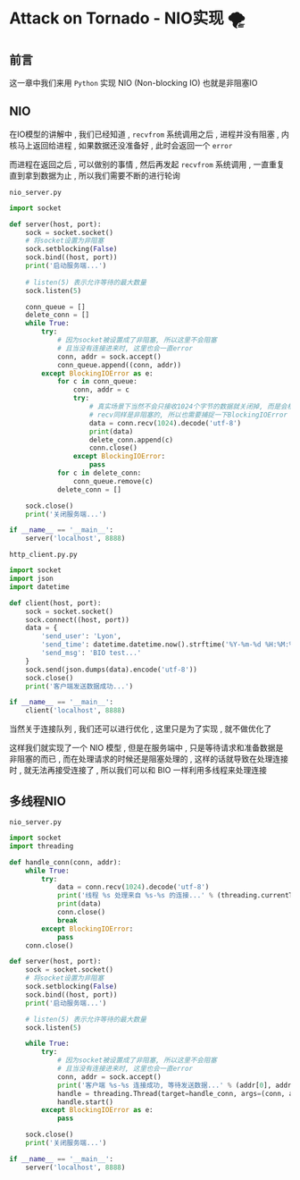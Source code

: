 # Attack on Tornado - NIO实现 🌪








<extoc></extoc>

## 前言

这一章中我们来用 `Python` 实现 NIO (Non-blocking IO) 也就是非阻塞IO

## NIO

在IO模型的讲解中 , 我们已经知道 , `recvfrom` 系统调用之后 , 进程并没有阻塞 , 内核马上返回给进程 , 如果数据还没准备好 , 此时会返回一个 `error`

而进程在返回之后 , 可以做别的事情 , 然后再发起 `recvfrom` 系统调用 , 一直重复直到拿到数据为止 , 所以我们需要不断的进行轮询

`nio_server.py` 

```python
import socket

def server(host, port):
    sock = socket.socket()
    # 将socket设置为非阻塞
    sock.setblocking(False)
    sock.bind((host, port))
    print('启动服务端...')
    
    # listen(5) 表示允许等待的最大数量
    sock.listen(5)

    conn_queue = []
    delete_conn = []
    while True:
        try:
            # 因为socket被设置成了非阻塞, 所以这里不会阻塞
            # 且当没有连接进来时, 这里也会一直error
            conn, addr = sock.accept()
            conn_queue.append((conn, addr))
        except BlockingIOError as e:
            for c in conn_queue:
                conn, addr = c
                try:
                    # 真实场景下当然不会只接收1024个字节的数据就关闭掉, 而是会根据包的大小来进行处理
                    # recv同样是非阻塞的, 所以也需要捕捉一下BlockingIOError
                    data = conn.recv(1024).decode('utf-8')
                    print(data)
                    delete_conn.append(c)
                    conn.close()
                except BlockingIOError:
                    pass
            for c in delete_conn:
                conn_queue.remove(c)
            delete_conn = []

    sock.close()
    print('关闭服务端...')

if __name__ == '__main__':
    server('localhost', 8888)
```

`http_client.py.py`

```python
import socket
import json
import datetime

def client(host, port):
    sock = socket.socket()
    sock.connect((host, port))
    data = {
        'send_user': 'Lyon',
        'send_time': datetime.datetime.now().strftime('%Y-%m-%d %H:%M:%S'),
        'send_msg': 'BIO test...'
    }
    sock.send(json.dumps(data).encode('utf-8'))
    sock.close()
    print('客户端发送数据成功...')

if __name__ == '__main__':
    client('localhost', 8888)
```

当然关于连接队列 , 我们还可以进行优化 , 这里只是为了实现 , 就不做优化了

这样我们就实现了一个 NIO 模型 , 但是在服务端中 , 只是等待请求和准备数据是非阻塞的而已 , 而在处理请求的时候还是阻塞处理的 , 这样的话就导致在处理连接时 , 就无法再接受连接了 , 所以我们可以和 BIO 一样利用多线程来处理连接

## 多线程NIO

`nio_server.py` 

```python
import socket
import threading

def handle_conn(conn, addr):
    while True:
        try:
            data = conn.recv(1024).decode('utf-8')
            print('线程 %s 处理来自 %s-%s 的连接...' % (threading.currentThread().getName(), addr[0], addr[1]))
            print(data)
            conn.close()
            break
        except BlockingIOError:
            pass
    conn.close()

def server(host, port):
    sock = socket.socket()
    # 将socket设置为非阻塞
    sock.setblocking(False)
    sock.bind((host, port))
    print('启动服务端...')

    # listen(5) 表示允许等待的最大数量
    sock.listen(5)

    while True:
        try:
            # 因为socket被设置成了非阻塞, 所以这里不会阻塞
            # 且当没有连接进来时, 这里也会一直error
            conn, addr = sock.accept()
            print('客户端 %s-%s 连接成功, 等待发送数据...' % (addr[0], addr[1]))
            handle = threading.Thread(target=handle_conn, args=(conn, addr))
            handle.start()
        except BlockingIOError as e:
            pass

    sock.close()
    print('关闭服务端...')

if __name__ == '__main__':
    server('localhost', 8888)
```



